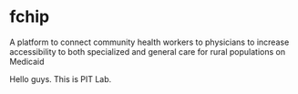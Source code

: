 # fchip
A platform to connect community health workers to physicians to increase accessibility to both specialized and general care for rural populations on Medicaid


Hello guys. This is PIT Lab.